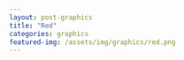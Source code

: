 ```yaml
---
layout: post-graphics
title: "Red"
categories: graphics
featured-img: /assets/img/graphics/red.png
---
```

